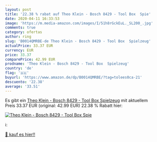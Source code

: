 ```yaml
---
layout: post
title: '22.38 % rabat auf Theo Klein - Bosch 8429 - Tool Box  Spie'
date: 2020-04-11 16:33:53
image: 'https://m.media-amazon.com/images/I/51h8rGckEuL._SL200_.jpg'
comments: true
category: ofertas
author: ring
slug: 'B0014QMRBE-de Theo Klein - Bosch 8429 - Tool Box  Spielzeug'
actualPrice: 33.37 EUR
currency: EUR
price: 33.37
comparePrice: 42.99 EUR
prodname: 'Theo Klein - Bosch 8429 - Tool Box  Spielzeug'
country: 'de'
flag: '🇩🇪'
buyurl: 'https://www.amazon.de/dp/B0014QMRBE/?tag=tolees0ca-21'
descuento: '22.38'
average: '33.51'
---
```


Es gibt ein [Theo Klein - Bosch 8429 - Tool Box  Spielzeug](https://www.amazon.de/dp/B0014QMRBE/?tag=tolees0ca-21) mit aktuellem Preis 33.37 EUR (original: 42.99 EUR) 22.38 % Rabatt hier:

[![Theo Klein - Bosch 8429 - Tool Box  Spie](https://m.media-amazon.com/images/I/51h8rGckEuL._SL200_.jpg)](https://www.amazon.de/dp/B0014QMRBE/?tag=tolees0ca-21)

ℹ️:


[🛒 kauf es hier!!](https://www.amazon.de/dp/B0014QMRBE/?tag=tolees0ca-21)
